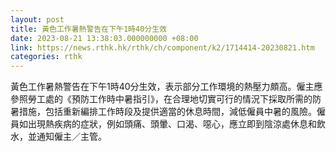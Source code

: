 ```yaml
---
layout: post
title: 黃色工作暑熱警告在下午1時40分生效
date: 2023-08-21 13:38:03.000000000 +08:00
link: https://news.rthk.hk/rthk/ch/component/k2/1714414-20230821.htm
categories: rthk
---
```


黃色工作暑熱警告在下午1時40分生效，表示部分工作環境的熱壓力頗高。僱主應參照勞工處的《預防工作時中暑指引》，在合理地切實可行的情況下採取所需的防暑措施，包括重新編排工作時段及提供適當的休息時間，減低僱員中暑的風險。僱員如出現熱疾病的症狀，例如頭痛、頭暈、口渴、噁心，應立即到陰涼處休息和飲水，並通知僱主／主管。
